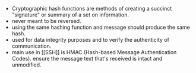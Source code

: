 - Cryptographic hash functions are methods of creating a succinct "signature" or summary of a set on information.
- never meant to be reversed.
- using the same hashing function and message should produce the same hash.
- used for data integrity purposes and to verify the authenticity of communication.
- main use in [[SSH]] is HMAC (Hash-based Message Authentication Codes). ensure the message text that's received is intact and unmodified.
